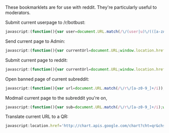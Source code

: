 These bookmarklets are for use with reddit. They're particularly useful to moderators.


Submit current userpage to /r/botbust:

```javascript
javascript:(function(){var user=document.URL.match(/\/(user|u)\/(([a-zA-Z_0-9\-]*?)+\b)/);window.location.href="http://www.reddit.com/r/botbust/submit?resubmit=true&title=overview for "+user[2]+"&url=http://reddit.com/u/"+user[2]})()
```


Send current page to Admin:

```javascript
javascript:(function(){var currentUrl=document.URL;window.location.href="http://www.reddit.com/message/compose/?to=/r/reddit.com&subject=spammer&message="+currentUrl})()
```


Submit current page to reddit:

```javascript
javascript:(function(){var currentUrl=document.URL;window.location.href="http://www.reddit.com/submit/?resubmit=true&url="+currentUrl})()
```


Open banned page of current subreddit:

```javascript
javascript:(function(){var url=document.URL.match(/\/r\/[a-z0-9_]+/i));window.location.href="http://www.reddit.com"+url+"/about/banned"})()
```


Modmail current page to the subreddit you're on,

```javascript
javascript:(function(){var sub=document.URL.match(/\/r\/[a-z0-9_]+/i);window.location.href ="https://www.reddit.com/message/compose?to=/r/"+sub+"&subject=So&message="+document.URL})()
```


Translate current URL to a QR:

```javascript
javascript:location.href='http://chart.apis.google.com/chart?cht=qr&chs=300x250&chl='+encodeURIComponent(location.href)
```
